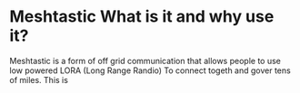 # Meshtastic What is it and why use it?

Meshtastic is a form of off grid communication that allows people to use low powered LORA (Long Range Randio) To connect togeth and gover tens of miles. This is 